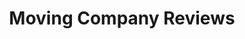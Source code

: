 ---
layout: project
title: Moving Company Reviews
background-image: "assets/img/mcr-email-15_800x600.png"
color: "#99B942"
---